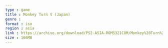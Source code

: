 ```yaml
---
type : game
title : Monkey Turn V (Japan)
genre : 
format : iso
region : asia
link : https://archive.org/download/PS2-ASIA-ROMS321COM/Monkey%20Turn%20V%20%28Japan%29.7z
size : 166MB
---
```

